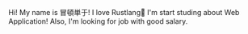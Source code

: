 Hi! My name is 冒頓単于!
I love Rustlang🦀
I'm start studing about Web Application!
Also, I'm looking for job with good salary.

